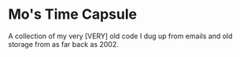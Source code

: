 # Mo's Time Capsule

A collection of my very [VERY] old code I dug up from emails and old storage from as far back as 2002.
